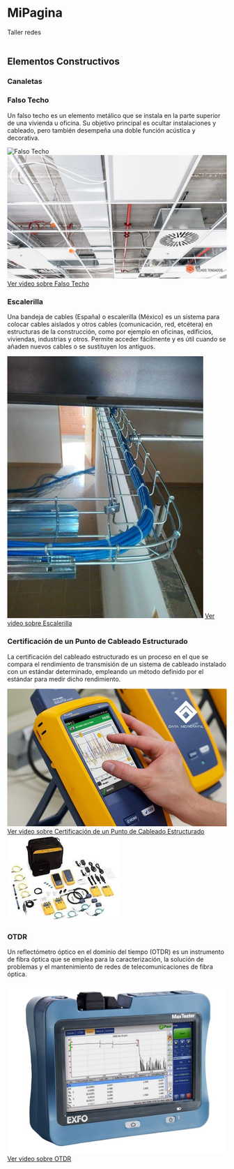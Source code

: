 # MiPagina
Taller redes
<br>
<br>
## Elementos Constructivos

### Canaletas


### Falso Techo

Un falso techo es un elemento metálico que se instala en la parte superior de una vivienda u oficina. Su objetivo principal es ocultar instalaciones y cableado, pero también desempeña una doble función acústica y decorativa.

![Falso Techo](img/cielo.avif)
![Falso Techo](img/techo.jpg)
[Ver video sobre Falso Techo](https://www.youtube.com/embed/h82Ci1lf4mY?si=YQvSh_Os9qZxR4o_)

### Escalerilla

Una bandeja de cables (España) o escalerilla (México) es un sistema para colocar cables aislados y otros cables (comunicación, red, etcétera) en estructuras de la construcción, como por ejemplo en oficinas, edificios, viviendas, industrias y otros. Permite acceder fácilmente y es útil cuando se añaden nuevos cables o se sustituyen los antiguos.

![Escalerilla](img/esca.jpg)
[Ver video sobre Escalerilla](https://www.youtube.com/embed/XX-voX2DeJA?si=EH_EnN83FJq-VCUb)

### Certificación de un Punto de Cableado Estructurado

La certificación del cableado estructurado es un proceso en el que se compara el rendimiento de transmisión de un sistema de cableado instalado con un estándar determinado, empleando un método definido por el estándar para medir dicho rendimiento.

![Certificación de un Punto de Cableado Estructurado](img/cert.jpg)
[Ver video sobre Certificación de un Punto de Cableado Estructurado](https://www.youtube.com/embed/7Ne08sxNkzs?si=tKQDt8XKxiBRjZr8)
![Certificación de un Punto de Cableado Estructurado](img/pp.jpg)

### OTDR

Un reflectómetro óptico en el dominio del tiempo (OTDR) es un instrumento de fibra óptica que se emplea para la caracterización, la solución de problemas y el mantenimiento de redes de telecomunicaciones de fibra óptica.

![OTDR](img/otdr.webp)
[Ver video sobre OTDR](https://www.youtube.com/embed/gyCqkAdLegw?si=52mBgJBurxHXYAu6)
